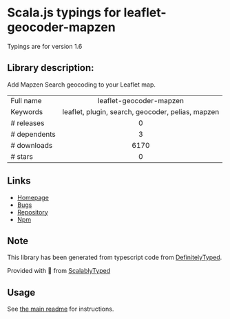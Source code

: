 
# Scala.js typings for leaflet-geocoder-mapzen

Typings are for version 1.6

## Library description:
Add Mapzen Search geocoding to your Leaflet map.

|                    |                 |
| ------------------ | :-------------: |
| Full name          | leaflet-geocoder-mapzen |
| Keywords           | leaflet, plugin, search, geocoder, pelias, mapzen |
| # releases         | 0 |
| # dependents       | 3 |
| # downloads        | 6170 |
| # stars            | 0 |

## Links
- [Homepage](https://github.com/mapzen/leaflet-geocoder)
- [Bugs](https://github.com/mapzen/leaflet-geocoder/issues)
- [Repository](https://github.com/mapzen/leaflet-geocoder)
- [Npm](https://www.npmjs.com/package/leaflet-geocoder-mapzen)
    


## Note
This library has been generated from typescript code from [DefinitelyTyped](https://definitelytyped.org).

Provided with :purple_heart: from [ScalablyTyped](https://github.com/oyvindberg/ScalablyTyped)

## Usage
See [the main readme](../../readme.md) for instructions.


